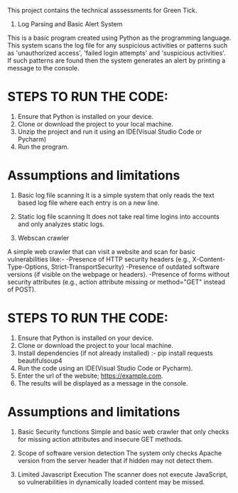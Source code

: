 This project contains the technical asssessments for Green Tick.

1. Log Parsing and Basic Alert System
   
This is a basic program created using Python as the programming language. This system scans the log file for any suspicious activities or patterns such as 'unauthorized access', 'failed login attempts' and
'suspicious activities'. If such patterns are found then the system generates an alert by printing a message to the console.

# STEPS TO RUN THE CODE:

1. Ensure that Python is installed on your device.
2. Clone or download the project to your local machine.
3. Unzip the project and run it using an IDE(Visual Studio Code or Pycharm)
4. Run the program.

# Assumptions and limitations

1. Basic log file scanning
   It is a simple system that only reads the text based log file where each entry is on a new line.
   
2. Static log file scanning
   It does not take real time logins into accounts and only analyzes static logs.

2. Webscan crawler

A simple web crawler that can visit a website and scan for basic vulnerabilities like:-
-Presence of HTTP security headers (e.g., X-Content-Type-Options, Strict-TransportSecurity)
-Presence of outdated software versions (if visible on the webpage or headers).
-Presence of forms without security attributes (e.g., action attribute missing or method="GET" instead of POST).

# STEPS TO RUN THE CODE:

1. Ensure that Python is installed on your device.
2. Clone or download the project to your local machine.
3. Install dependencies (if not already installed) :-
   pip install requests beautifulsoup4
4. Run the code using an IDE(Visual Studio Code or Pycharm).
5. Enter the url of the website; https://example.com.
6. The results will be displayed as a message in the console.

# Assumptions and limitations

1. Basic Security functions
   Simple and basic web crawler that only checks for missing action attributes and insecure GET methods.
   
2. Scope of software version detection
   The system only checks Apache version from the server header that if hidden may not detect them.
   
3. Limited Javascript Execution
   The scanner does not execute JavaScript, so vulnerabilities in dynamically loaded content may be missed.
